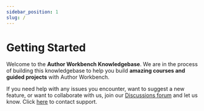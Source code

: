 ```yaml
---
sidebar_position: 1
slug: /
---
```


# Getting Started

Welcome to the **Author Workbench Knowledgebase**. We are in the process of building this knowledgebase to help you build **amazing courses and guided projects** with Author Workbench.

If you need help with any issues you encounter, want to suggest a new feature, or want to collaborate with us, join our
[Discussions forum](https://github.com/ibm-skills-network/author-workbench-knowledgebase/discussions) and let us know.
Click [here](https://github.com/ibm-skills-network/author-workbench-knowledgebase/discussions/new?category=help) to contact support.
